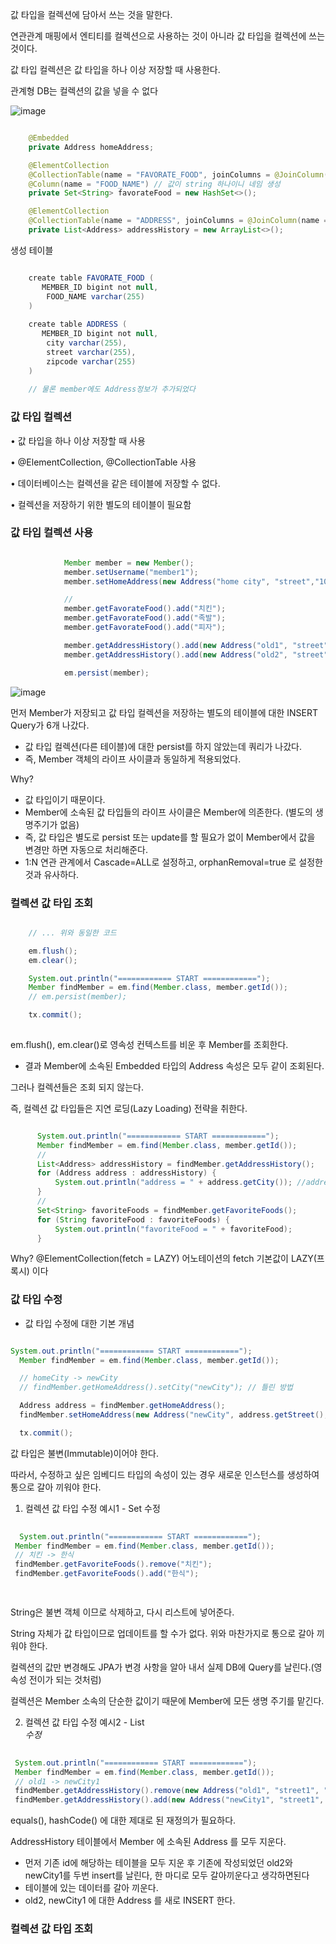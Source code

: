 값 타입을 컬렉션에 담아서 쓰는 것을 말한다.

연관관계 매핑에서 엔티티를 컬렉션으로 사용하는 것이 아니라 값 타입을 컬렉션에 쓰는 것이다.

값 타입 컬렉션은 값 타입을 하나 이상 저장할 때 사용한다.


관계형 DB는 컬렉션의 값을 넣을 수 없다

![image](https://user-images.githubusercontent.com/78454649/153404664-d79a174a-7745-4255-9b5e-5ae059637600.png)

```java

    @Embedded
    private Address homeAddress;

    @ElementCollection
    @CollectionTable(name = "FAVORATE_FOOD", joinColumns = @JoinColumn(name = "MEMBER_ID"))
    @Column(name = "FOOD_NAME") // 값이 string 하나이니 네임 생성
    private Set<String> favorateFood = new HashSet<>();

    @ElementCollection
    @CollectionTable(name = "ADDRESS", joinColumns = @JoinColumn(name = "MEMBER_ID"))
    private List<Address> addressHistory = new ArrayList<>();

```

생성 테이블

```java

    create table FAVORATE_FOOD (
       MEMBER_ID bigint not null,
        FOOD_NAME varchar(255)
    )
    
    create table ADDRESS (
       MEMBER_ID bigint not null,
        city varchar(255),
        street varchar(255),
        zipcode varchar(255)
    )
    
    // 물론 member에도 Address정보가 추가되었다

```

### 값 타입 컬렉션

• 값 타입을 하나 이상 저장할 때 사용

• @ElementCollection, @CollectionTable 사용

• 데이터베이스는 컬렉션을 같은 테이블에 저장할 수 없다. 

• 컬렉션을 저장하기 위한 별도의 테이블이 필요함

### 값 타입 컬렉션 사용

```java

            Member member = new Member();
            member.setUsername("member1");
            member.setHomeAddress(new Address("home city", "street","10000"));

            //
            member.getFavorateFood().add("치킨");
            member.getFavorateFood().add("족발");
            member.getFavorateFood().add("피자");

            member.getAddressHistory().add(new Address("old1", "street","10000"));
            member.getAddressHistory().add(new Address("old2", "street","10000"));

            em.persist(member);

```

![image](https://user-images.githubusercontent.com/78454649/153407063-0e971cea-f48b-4164-aa45-d86c72210ff3.png)

먼저 Member가 저장되고 값 타입 컬렉션을 저장하는 별도의 테이블에 대한 INSERT Query가 6개 나갔다.
* 값 타입 컬렉션(다른 테이블)에 대한 persist를 하지 않았는데 쿼리가 나갔다.
* 즉, Member 객체의 라이프 사이클과 동일하게 적용되었다.

Why?
* 값 타입이기 때문이다.
* Member에 소속된 값 타입들의 라이프 사이클은 Member에 의존한다. (별도의 생명주기가 없음)
* 즉, 값 타입은 별도로 persist 또는 update를 할 필요가 없이 Member에서 값을 변경만 하면 자동으로 처리해준다.
* 1:N 연관 관계에서 Cascade=ALL로 설정하고, orphanRemoval=true 로 설정한 것과 유사하다.


### 컬렉션 값 타입 조회

```java

    // ... 위와 동일한 코드 

    em.flush();
    em.clear();

    System.out.println("============ START ============");
    Member findMember = em.find(Member.class, member.getId());
    // em.persist(member);

    tx.commit();
 
```

em.flush(), em.clear()로 영속성 컨텍스트를 비운 후 Member를 조회한다.

- 결과
Member에 소속된 Embedded 타입의 Address 속성은 모두 같이 조회된다.

그러나 컬렉션들은 조회 되지 않는다.

즉, 컬렉션 값 타입들은 지연 로딩(Lazy Loading) 전략을 취한다.

```java

      System.out.println("============ START ============");
      Member findMember = em.find(Member.class, member.getId());
      // 
      List<Address> addressHistory = findMember.getAddressHistory();
      for (Address address : addressHistory) {
          System.out.println("address = " + address.getCity()); //address = old1, address = old2
      }
      // 
      Set<String> favoriteFoods = findMember.getFavoriteFoods();
      for (String favoriteFood : favoriteFoods) {
          System.out.println("favoriteFood = " + favoriteFood); 
      }


```

Why? @ElementCollection(fetch = LAZY) 어노테이션의 fetch 기본값이 LAZY(프록시) 이다

### 값 타입 수정

* 값 타입 수정에 대한 기본 개념

```java

System.out.println("============ START ============");
  Member findMember = em.find(Member.class, member.getId());

  // homeCity -> newCity 
  // findMember.getHomeAddress().setCity("newCity"); // 틀린 방법 

  Address address = findMember.getHomeAddress();
  findMember.setHomeAddress(new Address("newCity", address.getStreet(), address.getZipCode())); // 새로 생성 

  tx.commit();

```
  값 타입은 불변(Immutable)이어야 한다.

  따라서, 수정하고 싶은 임베디드 타입의 속성이 있는 경우 새로운 인스턴스를 생성하여 통으로 갈아 끼워야 한다.

1. 컬렉션 값 타입 수정 예시1 - Set<String> 수정

```java
  
  System.out.println("============ START ============");
 Member findMember = em.find(Member.class, member.getId());
 // 치킨 -> 한식 
 findMember.getFavoriteFoods().remove("치킨");
 findMember.getFavoriteFoods().add("한식");

  
```
  
String은 불변 객체 이므로 삭제하고, 다시 리스트에 넣어준다.
  
String 자체가 값 타입이므로 업데이트를 할 수가 없다. 위와 마찬가지로 통으로 갈아 끼워야 한다.
  
컬렉션의 값만 변경해도 JPA가 변경 사항을 알아 내서 실제 DB에 Query를 날린다.(영속성 전이가 되는 것처럼)
  
컬렉션은 Member 소속의 단순한 값이기 때문에 Member에 모든 생명 주기를 맡긴다.

  
2. 컬렉션 값 타입 수정 예시2 - List<Address> 수정

```java
  
 System.out.println("============ START ============");
 Member findMember = em.find(Member.class, member.getId());
 // old1 -> newCity1
 findMember.getAddressHistory().remove(new Address("old1", "street1", "10001")); // equals 로 비교 (값이 정확해야지만 제거)
 findMember.getAddressHistory().add(new Address("newCity1", "street1", "10001"));

```  

equals(), hashCode() 에 대한 제대로 된 재정의가 필요하다.
  
AddressHistory 테이블에서 Member 에 소속된 Address 를 모두 지운다.
  * 먼저 기존 id에 해당하는 테이블을 모두 지운 후 기존에 작성되었던 old2와 newCity1를 두번 insert를 날린다, 한 마디로 모두 갈아끼운다고 생각하면된다
  * 테이블에 있는 데이터를 갈아 끼운다.
  * old2, newCity1 에 대한 Address 를 새로 INSERT 한다.


### 컬렉션 값 타입 조회
  
